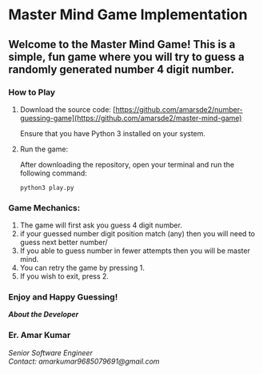 # Master Mind Game Implementation

## Welcome to the Master Mind Game! This is a simple, fun game where you will try to guess a randomly generated number 4 digit number.


### How to Play

1. Download the source code: [https://github.com/amarsde2/number-guessing-game](https://github.com/amarsde2/master-mind-game)

   Ensure that you have Python 3 installed on your system.
   
3. Run the game:

   After downloading the repository, open your terminal and run the following command:

   ```
   python3 play.py
   ```


### Game Mechanics:


1. The game will first ask you guess 4 digit number.
2. if your guessed number digit position match (any) then you will need to guess next better number/
3. If you able to guess number in fewer attempts then you will be master mind.
4. You can retry the game by pressing 1.
5. If you wish to exit, press 2.

### Enjoy and Happy Guessing!

***About the Developer***

### Er. Amar Kumar 
_Senior Software Engineer_ \
_Contact: amarkumar9685079691@gmail.com_
